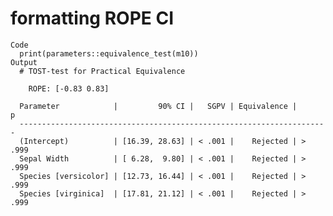 # formatting ROPE CI

    Code
      print(parameters::equivalence_test(m10))
    Output
      # TOST-test for Practical Equivalence
      
        ROPE: [-0.83 0.83]
      
      Parameter            |         90% CI |   SGPV | Equivalence |      p
      ---------------------------------------------------------------------
      (Intercept)          | [16.39, 28.63] | < .001 |    Rejected | > .999
      Sepal Width          | [ 6.28,  9.80] | < .001 |    Rejected | > .999
      Species [versicolor] | [12.73, 16.44] | < .001 |    Rejected | > .999
      Species [virginica]  | [17.81, 21.12] | < .001 |    Rejected | > .999


